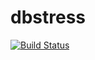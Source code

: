 # dbstress
[![Build Status](https://travis-ci.org/semberal/dbstress.svg?branch=master)](https://travis-ci.org/semberal/dbstress)
